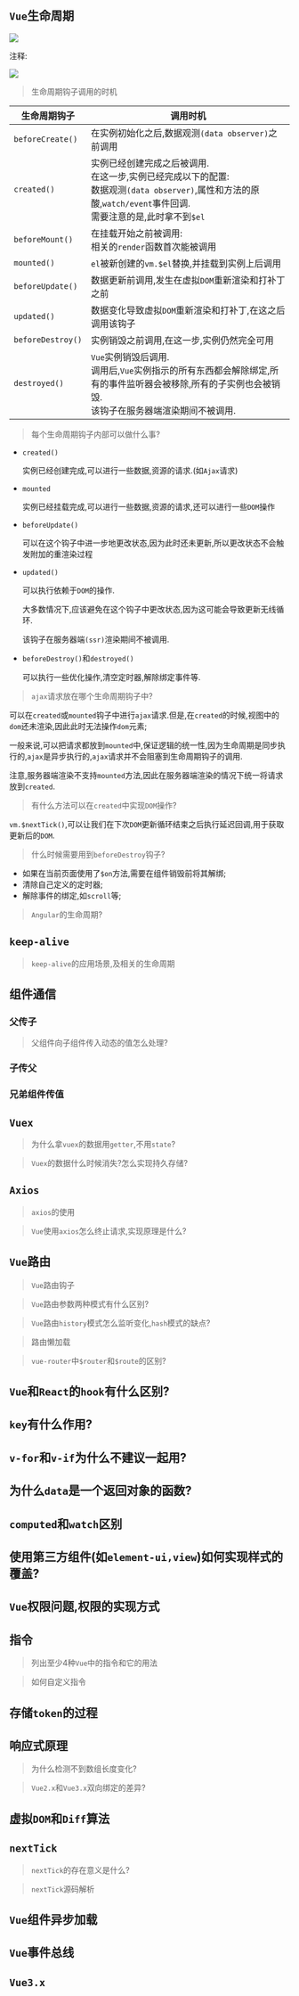 ## `Vue`生命周期

![](https://gitee.com/ljf52007/note/raw/master/images/Vue/lifecycle.png)

注释:

![](https://gitee.com/ljf52007/note/raw/master/images/Vue/lifecycle_cn.png)

> 生命周期钩子调用的时机

| 生命周期钩子      | 调用时机                                                     |
| ----------------- | ------------------------------------------------------------ |
| `beforeCreate()`  | 在实例初始化之后,数据观测`(data observer)`之前调用           |
| `created()`       | 实例已经创建完成之后被调用.<br />在这一步,实例已经完成以下的配置:<br />数据观测`(data observer)`,属性和方法的原酸,`watch/event`事件回调.<br />需要注意的是,此时拿不到`$el` |
| `beforeMount()`   | 在挂载开始之前被调用:<br />相关的`render`函数首次能被调用    |
| `mounted()`       | `el`被新创建的`vm.$el`替换,并挂载到实例上后调用              |
| `beforeUpdate()`  | 数据更新前调用,发生在虚拟`DOM`重新渲染和打补丁之前           |
| `updated()`       | 数据变化导致虚拟`DOM`重新渲染和打补丁,在这之后调用该钩子     |
| `beforeDestroy()` | 实例销毁之前调用,在这一步,实例仍然完全可用                   |
| `destroyed()`     | `Vue`实例销毁后调用.<br />调用后,`Vue`实例指示的所有东西都会解除绑定,所有的事件监听器会被移除,所有的子实例也会被销毁.<br />该钩子在服务器端渲染期间不被调用. |



> 每个生命周期钩子内部可以做什么事?

- `created()`

  实例已经创建完成,可以进行一些数据,资源的请求.(如`Ajax`请求)

- `mounted`

  实例已经挂载完成,可以进行一些数据,资源的请求,还可以进行一些`DOM`操作

- `beforeUpdate()`

  可以在这个钩子中进一步地更改状态,因为此时还未更新,所以更改状态不会触发附加的重渲染过程

- `updated()`

  可以执行依赖于`DOM`的操作.

  大多数情况下,应该避免在这个钩子中更改状态,因为这可能会导致更新无线循环.

  该钩子在服务器端`(ssr)`渲染期间不被调用.

- `beforeDestroy()`和`destroyed()`

  可以执行一些优化操作,清空定时器,解除绑定事件等.

  

> `ajax`请求放在哪个生命周期钩子中?

可以在`created`或`mounted`钩子中进行`ajax`请求.但是,在`created`的时候,视图中的`dom`还未渲染,因此此时无法操作`dom`元素;

一般来说,可以把请求都放到`mounted`中,保证逻辑的统一性,因为生命周期是同步执行的,`ajax`是异步执行的,`ajax`请求并不会阻塞到生命周期钩子的调用.

注意,服务器端渲染不支持`mounted`方法,因此在服务器端渲染的情况下统一将请求放到`created`.



> 有什么方法可以在`created`中实现`DOM`操作?

`vm.$nextTick()`,可以让我们在下次`DOM`更新循环结束之后执行延迟回调,用于获取更新后的`DOM`.



> 什么时候需要用到`beforeDestroy`钩子?

- 如果在当前页面使用了`$on`方法,需要在组件销毁前将其解绑;
- 清除自己定义的定时器;
- 解除事件的绑定,如`scroll`等;



> `Angular`的生命周期?



## `keep-alive`

> `keep-alive`的应用场景,及相关的生命周期



## 组件通信

### 父传子

> 父组件向子组件传入动态的值怎么处理?

### 子传父

### 兄弟组件传值



## `Vuex`

> 为什么拿`vuex`的数据用`getter`,不用`state`?

> `Vuex`的数据什么时候消失?怎么实现持久存储?



## `Axios`

> `axios`的使用

> `Vue`使用`axios`怎么终止请求,实现原理是什么?



## `Vue`路由

> `Vue`路由钩子

> `Vue`路由参数两种模式有什么区别?

> `Vue`路由`history`模式怎么监听变化,`hash`模式的缺点?

> 路由懒加载

> `vue-router`中`$router`和`$route`的区别?

## 



## `Vue`和`React`的`hook`有什么区别?



## `key`有什么作用?



## `v-for`和`v-if`为什么不建议一起用?



## 为什么`data`是一个返回对象的函数?



## `computed`和`watch`区别



## 使用第三方组件(如`element-ui,view`)如何实现样式的覆盖?



## `Vue`权限问题,权限的实现方式



## 指令

> 列出至少4种`Vue`中的指令和它的用法

> 如何自定义指令



## 存储`token`的过程



## 响应式原理

> 为什么检测不到数组长度变化?

> `Vue2.x`和`Vue3.x`双向绑定的差异?



## 虚拟`DOM`和`Diff`算法



## `nextTick`

> `nextTick`的存在意义是什么?

> `nextTick`源码解析



## `Vue`组件异步加载



## `Vue`事件总线



## `Vue3.x`







